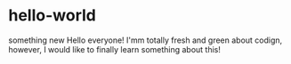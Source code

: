 # hello-world
something new
Hello everyone! 
I'mm totally fresh and green about codign, however, I would like to finally learn something about this! 
